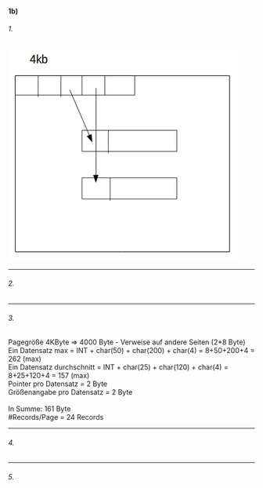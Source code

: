 #### 1b)

###### 1.
![page](https://github.com/KingMus/db2-aufgaben/blob/master/src-bilder/page.png)
<hr>

###### 2.
<hr>

###### 3.

Pagegröße 4KByte => 4000 Byte - Verweise auf andere Seiten (2*8 Byte) <br>
Ein Datensatz max = INT + char(50) + char(200) + char(4) = 8+50+200+4 = 262 (max) <br>
Ein Datensatz durchschnitt = INT + char(25) + char(120) + char(4) = 8+25+120+4 = 157 (max) <br>
Pointer pro Datensatz = 2 Byte <br>
Größenangabe pro Datensatz = 2 Byte <br>
<br>
In Summe: 161 Byte <br>
#Records/Page = 24 Records <br>
<hr>

###### 4.
<hr>

###### 5.
